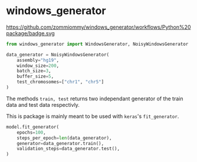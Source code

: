 # windows_generator
https://github.com/zommiommy/windows_generator/workflows/Python%20package/badge.svg

```python
from windows_generator import WindowsGenerator, NoisyWindowsGenerator

data_generator = NoisyWindowsGenerator(
    assembly="hg19",
    window_size=200,
    batch_size=3,
    buffer_size=5,
    test_chromosomes=["chr1", "chr5"]
)
```

The methods `train, test` returns two independant generator of the train data and test data respectivly.

This is package is mainly meant to be used with `keras`'s `fit_generator`.

```python
model.fit_generator(
    epochs=100,
    steps_per_epoch=len(data_generator),
    generator=data_generator.train(),
    validation_steps=data_generator.test(),
)
```
